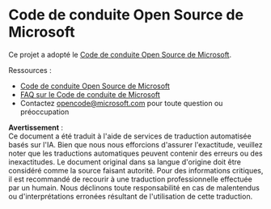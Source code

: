 # Code de conduite Open Source de Microsoft

Ce projet a adopté le [Code de conduite Open Source de Microsoft](https://opensource.microsoft.com/codeofconduct/).

Ressources :

- [Code de conduite Open Source de Microsoft](https://opensource.microsoft.com/codeofconduct/)
- [FAQ sur le Code de conduite de Microsoft](https://opensource.microsoft.com/codeofconduct/faq/)
- Contactez [opencode@microsoft.com](mailto:opencode@microsoft.com) pour toute question ou préoccupation

**Avertissement** :  
Ce document a été traduit à l'aide de services de traduction automatisée basés sur l'IA. Bien que nous nous efforcions d'assurer l'exactitude, veuillez noter que les traductions automatiques peuvent contenir des erreurs ou des inexactitudes. Le document original dans sa langue d'origine doit être considéré comme la source faisant autorité. Pour des informations critiques, il est recommandé de recourir à une traduction professionnelle effectuée par un humain. Nous déclinons toute responsabilité en cas de malentendus ou d'interprétations erronées résultant de l'utilisation de cette traduction.
